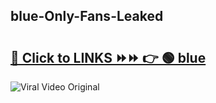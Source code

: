 
 ## blue-Only-Fans-Leaked

# <h2><a href="https://clipsfans.com/blue&ref=git">🔗 Click to LINKS ⏩⏩ 👉 🟢 blue </a></h2>

<a href="https://clipsfans.com/blue&ref=git" rel="nofollow" data-target="animated-image.originalLink"><img src="https://i.ibb.co.com/xMMVF88/686577567.gif" alt="Viral Video Original" style="max-width: 100%; display: inline-block;" data-target="animated-image.originalImage"></a>
